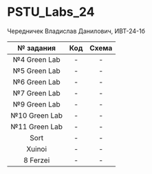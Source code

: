 # PSTU_Labs_24
Чередничек Владислав Данилович, ИВТ-24-1б

| № задания | Код | Схема |                                                 
| :----: | :----: | :----: |
| №4 Green Lab | - | - |
| №5 Green Lab | - | - |
| №6 Green Lab | - | - |
| №7 Green Lab | - | - |
| №9 Green Lab | - | - |
| №10 Green Lab | - | - |
| №11 Green Lab | - | - |
| Sort | - | - |
| Xuinoi | - | - |
| 8 Ferzei | - | - |

